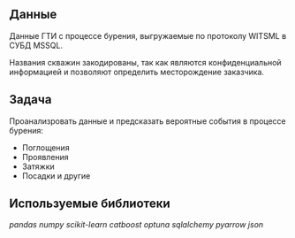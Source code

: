 ## Данные

Данные ГТИ с процессе бурения, выгружаемые по протоколу WITSML в СУБД MSSQL.

Названия скважин закодированы, так как являются конфиденциальной информацией и позволяют определить месторождение заказчика.

## Задача

Проанализровать данные и предсказать вероятные события в процессе бурения:
- Поглощения
- Проявления
- Затяжки
- Посадки
и другие

## Используемые библиотеки
*pandas*
*numpy*
*scikit-learn*
*catboost*
*optuna*
*sqlalchemy*
*pyarrow*
*json*
